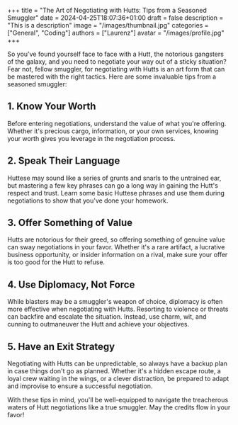 +++
title = "The Art of Negotiating with Hutts: Tips from a Seasoned Smuggler"
date = 2024-04-25T18:07:36+01:00
draft = false
description = "This is a description"
image = "/images/thumbnail.jpg"
categories = ["General", "Coding"]
authors = ["Laurenz"]
avatar = "/images/profile.jpg"
+++

So you've found yourself face to face with a Hutt, the notorious gangsters of the galaxy, and you need to negotiate your way out of a sticky situation? Fear not, fellow smuggler, for negotiating with Hutts is an art form that can be mastered with the right tactics. Here are some invaluable tips from a seasoned smuggler:

## 1. Know Your Worth

Before entering negotiations, understand the value of what you're offering. Whether it's precious cargo, information, or your own services, knowing your worth gives you leverage in the negotiation process.

## 2. Speak Their Language

Huttese may sound like a series of grunts and snarls to the untrained ear, but mastering a few key phrases can go a long way in gaining the Hutt's respect and trust. Learn some basic Huttese phrases and use them during negotiations to show that you've done your homework.

## 3. Offer Something of Value

Hutts are notorious for their greed, so offering something of genuine value can sway negotiations in your favor. Whether it's a rare artifact, a lucrative business opportunity, or insider information on a rival, make sure your offer is too good for the Hutt to refuse.

## 4. Use Diplomacy, Not Force

While blasters may be a smuggler's weapon of choice, diplomacy is often more effective when negotiating with Hutts. Resorting to violence or threats can backfire and escalate the situation. Instead, use charm, wit, and cunning to outmaneuver the Hutt and achieve your objectives.

## 5. Have an Exit Strategy

Negotiating with Hutts can be unpredictable, so always have a backup plan in case things don't go as planned. Whether it's a hidden escape route, a loyal crew waiting in the wings, or a clever distraction, be prepared to adapt and improvise to ensure a successful negotiation.

With these tips in mind, you'll be well-equipped to navigate the treacherous waters of Hutt negotiations like a true smuggler. May the credits flow in your favor!

